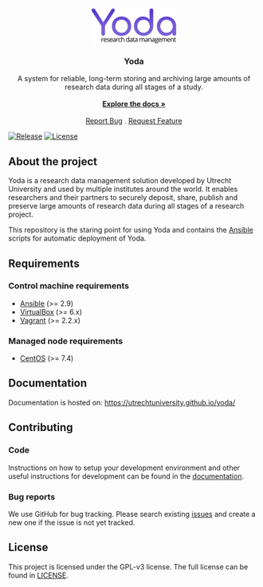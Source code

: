 <br/>
<p align="center">
  <a href="https://github.com/UtrechtUniversity/yoda">
    <img src="docs/yoda.png" alt="Logo" width="170" height="70">
  </a>

  <h3 align="center">Yoda</h3>

  <p align="center">
    A system for reliable, long-term storing and archiving large amounts of research data during all stages of a study.
    <br/>
    <br/>
    <a href="https://utrechtuniversity.github.io/yoda/"><strong>Explore the docs »</strong></a>
    <br/>
    <br/>
    <a href="https://github.com/UtrechtUniversity/yoda/issues/new?assignees=&labels=bug+%3Abug%3A&template=bug_report.md&title=%5BBUG%5D">Report Bug</a>
    .
    <a href="https://github.com/UtrechtUniversity/yoda/issues/new?assignees=&labels=enhancement&template=feature_request.md&title=%5BFEATURE%5D">Request Feature</a>
  </p>
</p>

[![Release](https://img.shields.io/github/v/tag/UtrechtUniversity/yoda?sort=semver)](https://github.com/UtrechtUniversity/yoda/releases) [![License](https://img.shields.io/github/license/UtrechtUniversity/yoda.svg?maxAge=2592000)](/LICENSE)

## About the project
Yoda is a research data management solution developed by Utrecht University and used by multiple institutes around the world.
It enables researchers and their partners to securely deposit, share, publish and preserve large amounts of research data during all stages of a research project.

This repository is the staring point for using Yoda and contains the [Ansible](https://docs.ansible.com) scripts for automatic deployment of Yoda.

## Requirements
### Control machine requirements
* [Ansible](https://docs.ansible.com/ansible/intro_installation.html) (>= 2.9)
* [VirtualBox](https://www.virtualbox.org/manual/ch02.html) (>= 6.x)
* [Vagrant](https://www.vagrantup.com/docs/installation/) (>= 2.2.x)

### Managed node requirements
* [CentOS](https://www.centos.org/) (>= 7.4)

## Documentation
Documentation is hosted on: https://utrechtuniversity.github.io/yoda/

## Contributing
### Code
Instructions on how to setup your development environment and other useful instructions for development can be found in the [documentation](https://utrechtuniversity.github.io/yoda/development/setting-up-development-environment.html).

### Bug reports
We use GitHub for bug tracking.
Please search existing [issues](https://github.com/UtrechtUniversity/yoda/issues) and create a new one if the issue is not yet tracked.

## License
This project is licensed under the GPL-v3 license.
The full license can be found in [LICENSE](LICENSE).
